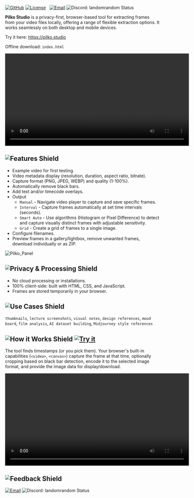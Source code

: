 [![GitHub][github-shield]][github-url] [![License][license-shield]][license-url]   [![Email][gmail-shield]][gmail-url] ![Discord: landomrandom Status][discord-shield-static]

[github-shield]: https://img.shields.io/badge/GitHub-121727?style=for-the-badge&color=080c19&logo=github&logoColor=00c6ff
[github-url]: https://github.com/LandoNikko/Pilko-Frame-Capture-Studio

[license-shield]: https://img.shields.io/badge/License-MIT-121727?style=for-the-badge&labelColor=080c19&messageColor=e0e6f7&logo=gnu&logoColor=00c6ff
[license-url]: LICENSE

[gmail-shield]: https://img.shields.io/badge/Email-00c6ff?style=for-the-badge&color=080c19&logo=gmail&logoColor=00c6ff
[gmail-url]: landonikko@gmail.com

[discord-shield-static]: https://img.shields.io/badge/Discord-landomrandom-121727?style=for-the-badge&labelColor=080c19&messageColor=e0e6f7&logo=discord&logoColor=00c6ff

**Pilko Studio** is a privacy-first, browser-based tool for extracting frames from your video files locally, offering a range of flexible extraction options. It works seamlessly on both desktop and mobile devices.

Try it here: https://pilko.studio

Offline download: `index.html`

<video src="https://github.com/user-attachments/assets/77a1a585-3999-433d-a160-4b2940083120" controls width="600"></video>

## ![Features Shield][features-shield]

- Example video for first testing.
- Video metadata display (resolution, duration, aspect ratio, bitrate).
- Capture format (PNG, JPEG, WEBP) and quality (1-100%).
- Automatically remove black bars.
- Add text and/or timecode overlays.
- Output
  - `Manual` - Navigate video player to capture and save specific frames.
  - `Interval` - Capture frames automatically at set time intervals (seconds).
  - `Smart Auto` - Use algorithms (Histogram or Pixel Difference) to detect and capture visually distinct frames with adjustable sensitivity.
  - `Grid` - Create a grid of frames to a single image.
- Configure filenames.
- Preview frames in a gallery/lightbox, remove unwanted frames, download individually or as ZIP.

![Pilko_Panel](https://github.com/user-attachments/assets/46d4e68b-6992-43e3-83b4-92b56397703b)

[features-shield]: https://img.shields.io/badge/Features-00c6ff?style=for-the-badge&color=121727

## ![Privacy & Processing Shield][processing-shield]

- No cloud processing or installations.
- 100% client-side: built with HTML, CSS, and JavaScript.
- Frames are stored temporarily in your browser.

[processing-shield]: https://img.shields.io/badge/Privacy%20&%20Processing-00c6ff?style=for-the-badge&color=121727

## ![Use Cases Shield][use-cases-shield]

`thumbnails`, `lecture screenshots`, `visual notes`, `design references`, `mood board`, `film analysis`, `AI dataset building`, `Midjourney style references`

[use-cases-shield]: https://img.shields.io/badge/Use_Cases-00c6ff?style=for-the-badge&color=121727

## ![How it Works Shield][how-it-works-shield] [![Try it][demo-shield]][demo-url]

The tool finds timestamps (or you pick them). Your browser's built-in capabilities (`<video>`, `<canvas>`) capture the frame at that time, optionally cropping based on black bar detection, encode it to the selected image format, and provide the image data for display/download.

[how-it-works-shield]: https://img.shields.io/badge/How_it_Works-00c6ff?style=for-the-badge&color=121727

[demo-shield]: https://img.shields.io/badge/Try_it-00c6ff?style=for-the-badge&color=080c19
[demo-url]: [URL](https://pilko.studio)

<video src="https://github.com/user-attachments/assets/16b17ae7-c46b-4b34-b45b-593505b835f5" controls width="600"></video>

## ![Feedback Shield][feedback-shield]

[![Email][gmail-shield]][gmail-url] ![Discord: landomrandom Status][discord-shield-static]

[feedback-shield]: https://img.shields.io/badge/Feedback-242c44?style=for-the-badge&color=121727&logo=github&logoColor=00c6ff